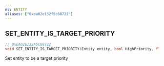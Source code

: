 ```yaml
---
ns: ENTITY
aliases: ["0xea02e132f5c68722"]
---
```

## SET_ENTITY_IS_TARGET_PRIORITY

```c
// 0xEA02E132F5C68722
void SET_ENTITY_IS_TARGET_PRIORITY(Entity entity, bool HighPriority, float fTargetableDistance);
```

Set entity to be a target priority

